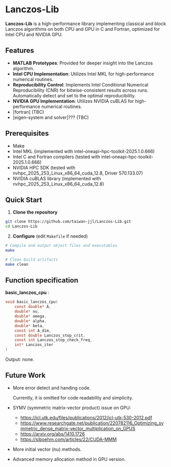 # Lanczos-Lib

**Lanczos-Lib** is a high-performance library implementing classical and block Lanczos algorithms on both CPU and GPU in C and Fortran, optimized for Intel CPU and NVIDIA GPU.

## Features

- **MATLAB Prototypes**: Provided for deeper insight into the Lanczos algorithm.
- **Intel CPU Implementation**: Utilizes Intel MKL for high-performance numerical routines.
- **Reproducibility Control**: Implements Intel Conditional Numerical Reproducibility (CNR) for bitwise-consistent results across runs. Automatically detect and set to the optimal reproducibility.
- **NVIDIA GPU Implementation**: Utilizes NVIDIA cuBLAS for high-performance numerical routines.
- [fortran] (TBC)
- [eigen-system and solver]??? (TBC)

## Prerequisites

- Make
- Intel MKL (implemented with intel-oneapi-hpc-toolkit-2025.1.0.666)
- Intel C and Fortran compilers (tested with intel-oneapi-hpc-toolkit-2025.1.0.666)
- NVIDIA HPC SDK (tested with nvhpc_2025_253_Linux_x86_64_cuda_12.8, Driver 570.133.07)
- NVIDIA cuBLAS library (implemented with nvhpc_2025_253_Linux_x86_64_cuda_12.8)

## Quick Start

1. **Clone the repository**

```bash
git clone https://github.com/taiwan-jjl/Lanczos-Lib.git
cd Lanczos-Lib
```

2. **Configure** (edit `Makefile` if needed)

```bash
# Compile and output object files and executables
make

# Clean build artifacts
make clean
```

## Function specification

**basic_lanczos_cpu** :

```C
void basic_lanczos_cpu(
    const double* A,
    double* nu,
    double* omega,
    double* alpha,
    double* beta,
    const int A_dim,
    const double Lanczos_stop_crit,
    const int Lanczos_stop_check_freq,
    int* Lanczos_iter
)
```

Output: none.

## Future Work

- More error detect and handing code.

    Currently, it is omitted for code readability and simplicity.

- SYMV (symmetric matrix-vector product) issue on GPU:
  - <https://icl.utk.edu/files/publications/2012/icl-utk-530-2012.pdf>
  - <https://www.researchgate.net/publication/220782116_Optimizing_symmetric_dense_matrix-vector_multiplication_on_GPUS>
  - <https://arxiv.org/abs/1410.1726>
  - <https://siboehm.com/articles/22/CUDA-MMM>

- More initial vector (nu) methods.

- Advanced memory allocation method in GPU version.
